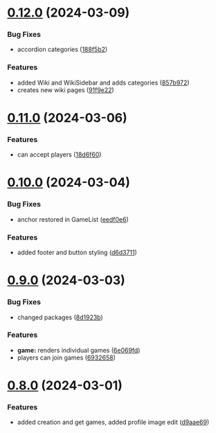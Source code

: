 # [0.12.0](https://github.com/PMFrancisco/QuestWeaver-front/compare/v0.11.0...v0.12.0) (2024-03-09)


### Bug Fixes

* accordion categories ([188f5b2](https://github.com/PMFrancisco/QuestWeaver-front/commit/188f5b2085691a4a09a7e0e09fd363221491fde4))


### Features

* added Wiki and WikiSidebar and adds categories ([857b972](https://github.com/PMFrancisco/QuestWeaver-front/commit/857b9725c08de192ceb2428b66bf77ef55a89ed5))
* creates new wiki pages ([91f9e22](https://github.com/PMFrancisco/QuestWeaver-front/commit/91f9e2226b3addbd052b47eb3f39c69fdfeba01c))



# [0.11.0](https://github.com/PMFrancisco/QuestWeaver-front/compare/v0.10.0...v0.11.0) (2024-03-06)


### Features

* can accept players ([18d6f60](https://github.com/PMFrancisco/QuestWeaver-front/commit/18d6f6092ee421dd74e84ff479f3b47be091bd27))



# [0.10.0](https://github.com/PMFrancisco/QuestWeaver-front/compare/v0.9.0...v0.10.0) (2024-03-04)


### Bug Fixes

* anchor restored in GameList ([eedf0e6](https://github.com/PMFrancisco/QuestWeaver-front/commit/eedf0e6d06c148f09bf3de7b93c4f6b5bb0ff933))


### Features

* added footer and button styling ([d6d3711](https://github.com/PMFrancisco/QuestWeaver-front/commit/d6d371131af3251244b58de52191e879e4dcdf6f))



# [0.9.0](https://github.com/PMFrancisco/QuestWeaver-front/compare/v0.8.0...v0.9.0) (2024-03-03)


### Bug Fixes

* changed packages ([8d1923b](https://github.com/PMFrancisco/QuestWeaver-front/commit/8d1923b7eafc9ed413335758d2f80654ffdbdcae))


### Features

* **game:** renders individual games ([6e069fd](https://github.com/PMFrancisco/QuestWeaver-front/commit/6e069fdd94f8f54e90c9a5077b562591fca66991))
* players can join games ([6932658](https://github.com/PMFrancisco/QuestWeaver-front/commit/69326584b6370015c15ef644f6080af3d4f502f2))



# [0.8.0](https://github.com/PMFrancisco/QuestWeaver-front/compare/v0.7.0...v0.8.0) (2024-03-01)


### Features

* added creation and get games, added profile image edit ([d9aae69](https://github.com/PMFrancisco/QuestWeaver-front/commit/d9aae6987688d258da83f3335a7969ba6c8c30e0))



